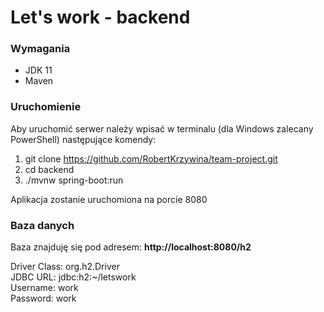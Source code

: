 # Let's work - backend

###  Wymagania
<ul>
    <li> JDK 11 </li>
    <li> Maven </li>
</ul>

### Uruchomienie

Aby uruchomić serwer należy wpisać w terminalu (dla Windows zalecany PowerShell) następujące komendy:

1. git clone https://github.com/RobertKrzywina/team-project.git
2. cd backend
3. ./mvnw spring-boot:run

Aplikacja zostanie uruchomiona na porcie 8080

### Baza danych

Baza znajduję się pod adresem: <b>http://localhost:8080/h2</b> <br>

Driver Class: org.h2.Driver <br>
JDBC URL: jdbc:h2:~/letswork <br>
Username: work <br>
Password: work <br>
